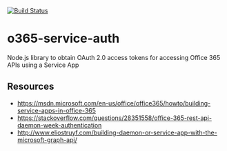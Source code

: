 [![Build Status](https://travis-ci.org/juriwiens/o365-service-auth.svg?branch=master)](https://travis-ci.org/juriwiens/o365-service-auth)

# o365-service-auth
Node.js library to obtain OAuth 2.0 access tokens for accessing Office 365 APIs using a Service App

## Resources
- https://msdn.microsoft.com/en-us/office/office365/howto/building-service-apps-in-office-365
- https://stackoverflow.com/questions/28351558/office-365-rest-api-daemon-week-authentication
- http://www.eliostruyf.com/building-daemon-or-service-app-with-the-microsoft-graph-api/